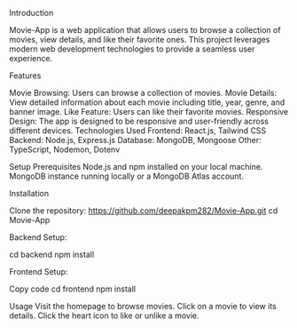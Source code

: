 Introduction

Movie-App is a web application that allows users to browse a collection of movies, view details, and like their favorite ones. This project leverages modern web development technologies to provide a seamless user experience.

Features

Movie Browsing: Users can browse a collection of movies.
Movie Details: View detailed information about each movie including title, year, genre, and banner image.
Like Feature: Users can like their favorite movies.
Responsive Design: The app is designed to be responsive and user-friendly across different devices.
Technologies Used
Frontend: React.js, Tailwind CSS
Backend: Node.js, Express.js
Database: MongoDB, Mongoose
Other: TypeScript, Nodemon, Dotenv

Setup
Prerequisites
Node.js and npm installed on your local machine.
MongoDB instance running locally or a MongoDB Atlas account.


Installation

Clone the repository:
https://github.com/deepakpm282/Movie-App.git
cd Movie-App

Backend Setup:

cd backend
npm install

Frontend Setup:

Copy code
cd frontend
npm install

Usage
Visit the homepage to browse movies.
Click on a movie to view its details.
Click the heart icon to like or unlike a movie.

